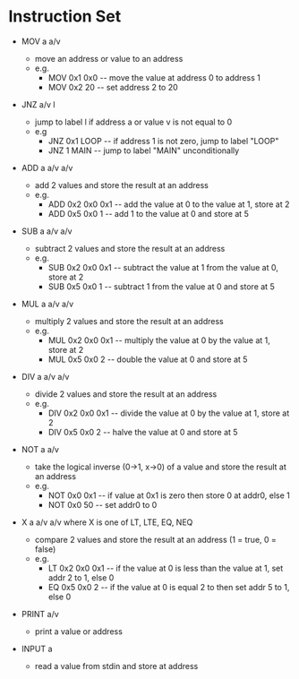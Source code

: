 Instruction Set
===============

- MOV a a/v
    - move an address or value to an address
    - e.g.
        - MOV 0x1 0x0       -- move the value at address 0 to address 1
        - MOV 0x2 20        -- set address 2 to 20

- JNZ a/v l
    - jump to label l if address a or value v is not equal to 0
    - e.g
        - JNZ 0x1 LOOP      -- if address 1 is not zero, jump to label "LOOP"
        - JNZ 1 MAIN        -- jump to label "MAIN" unconditionally

- ADD a a/v a/v
    - add 2 values and store the result at an address
    - e.g.
        - ADD 0x2 0x0 0x1   -- add the value at 0 to the value at 1, store at 2
        - ADD 0x5 0x0 1     -- add 1 to the value at 0 and store at 5

- SUB a a/v a/v
    - subtract 2 values and store the result at an address
    - e.g.
        - SUB 0x2 0x0 0x1   -- subtract the value at 1 from the value at 0, store at 2
        - SUB 0x5 0x0 1     -- subtract 1 from the value at 0 and store at 5

- MUL a a/v a/v
    - multiply 2 values and store the result at an address
    - e.g.
        - MUL 0x2 0x0 0x1   -- multiply the value at 0 by the value at 1, store at 2
        - MUL 0x5 0x0 2     -- double the value at 0 and store at 5

- DIV a a/v a/v
    - divide 2 values and store the result at an address
    - e.g.
        - DIV 0x2 0x0 0x1   -- divide the value at 0 by the value at 1, store at 2
        - DIV 0x5 0x0 2     -- halve the value at 0 and store at 5

- NOT a a/v
    - take the logical inverse (0->1, x->0) of a value and store the result at an address
    - e.g.
        - NOT 0x0 0x1       -- if value at 0x1 is zero then store 0 at addr0, else 1
        - NOT 0x0 50        -- set addr0 to 0

- X a a/v a/v where X is one of LT, LTE, EQ, NEQ
    - compare 2 values and store the result at an address (1 = true, 0 = false)
    - e.g.
        - LT 0x2 0x0 0x1    -- if the value at 0 is less than the value at 1, set addr 2 to 1, else 0
        - EQ 0x5 0x0 2      -- if the value at 0 is equal 2 to then set addr 5 to 1, else 0

- PRINT a/v
    - print a value or address

- INPUT a
    - read a value from stdin and store at address
